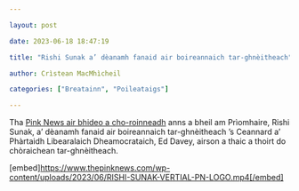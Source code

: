 ```yaml
---

layout: post

date: 2023-06-18 18:47:19

title: "Rishi Sunak a’ dèanamh fanaid air boireannaich tar-ghnèitheach"

author: Crìstean MacMhìcheil

categories: ["Breatainn", "Poileataigs"]

---
```


Tha [Pink News air bhideo a cho-roinneadh](https://www.thepinknews.com/2023/06/18/rishi-sunak-mocks-trans-women-leaked-video/s) anns a bheil am Prìomhaire, Rishi Sunak, a’ dèanamh fanaid air boireannaich tar-ghnèitheach ’s Ceannard a’ Phàrtaidh Libearalaich Dheamocrataich, Ed Davey, airson a thaic a thoirt do chòraichean tar-ghnèitheach.

[embed]https://www.thepinknews.com/wp-content/uploads/2023/06/RISHI-SUNAK-VERTIAL-PN-LOGO.mp4[/embed]
